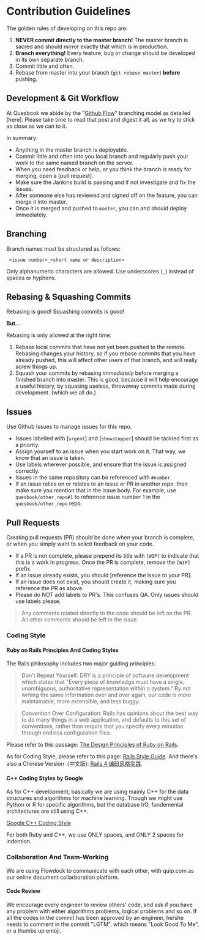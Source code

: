 # Contribution Guidelines

The golden rules of developing on this repo are:

1. **NEVER commit directly to the master branch!** The master branch is sacred and should
   mirror exactly that which is in production.
2. **Branch everything!** Every feature, bug or change should be developed in its own
   separate branch.
3. Commit little and often.
4. Rebase from master into your branch (`git rebase master`) **before** pushing.


## Development & Git Workflow

At Quesbook we abide by the "[Github Flow](https://guides.github.com/introduction/flow/)" branching
model as detailed [here]. Please take time to read that post and digest it all, as we try to stick
as close as we can to it.

In summary:

- Anything in the master branch is deployable.
- Commit little and often into you local branch and regularly push your work to the
  same named branch on the server.
- When you need feedback or help, or you think the branch is ready  for merging, open
  a [pull request].
- Make sure the Jankins build is passing and if not investigate and fix the issues.
- After someone else has reviewed and signed off on the feature, you can merge it into master.
- Once it is merged and pushed to `master`, you can and should deploy immediately.


## Branching

Branch names must be structured as follows:
```
 <issue number>_<short name or description>
```
Only alphanumeric characters are allowed. Use underscores (`_`) instead of spaces or
hyphens.


## Rebasing & Squashing Commits

Rebasing is good! Squashing commits is good!

**But...**

Rebasing is only allowed at the right time:

 1. Rebase local commits that have not yet been pushed to the remote. Rebasing changes your history, so if you rebase commits that you have already pushed, this will affect other users of that branch, and will really screw things up.
 2. Squash your commits by rebasing *immediately* before merging a finished branch into master. This is good, because it will help encourage a useful history, by squasing useless, throwaway commits made during development. (which we all do.)


## Issues

Use Github Issues to manage issues for this repo.

- Issues labelled with [`urgent`] and [`showstopper`] should be tackled first as a priority.
- Assign yourself to an issue when you start work on it. That way, we know that an issue is taken.
- Use labels wherever possible, and ensure that the issue is assigned correctly.
- Issues in the same repository can be referenced with `#number`.
- If an issue relies on or relates to an issue or PR in another repo, then make sure you mention
  that in the issue body. For example, use `quesbook/other_repo#1` to reference issue number 1 in
  the `quesbook/other_repo` repo.


## Pull Requests

Creating pull requests (PR) should be done when your branch is complete, or when you simply
want to solicit feedback on your code.

- If a PR is not complete, please prepend its title with `[WIP]` to indicate that this is
  a work in progress. Once the PR is complete, remove the `[WIP]` prefix.
- If an issue already exists, you should [reference the issue to your PR].
- If an issue does not exist, you should create it, making sure you reference the PR as above.
- Please do NOT add labels to PR's. This confuses QA. Only issues should use labels please.

> Any comments related directly to the code should be left on the PR. All other comments should be
> left in the issue.


### Coding Style

#### Ruby on Rails Principles And Coding Styles

The Rails philosophy includes two major guiding principles:

> Don't Repeat Yourself: DRY is a principle of software development which states that "Every piece
of knowledge must have a single, unambiguous, authoritative representation within a system." By not
writing the same information over and over again, our code is more maintainable, more extensible,
and less buggy.

> Convention Over Configuration: Rails has opinions about the best way to do many things in a web
application, and defaults to this set of conventions, rather than require that you specify every
minutiae through endless configuration files.

Please refer to this passage:
[The Design Principles of Ruby on Rails](http://www.nascenia.com/ruby-on-rails-development-principles/).

As for Coding Style, please refer to this page:
[Rails Style Guide](https://github.com/bbatsov/rails-style-guide).
And there's also a Chinese Version（中文版):
[Rails 4 编码风格实践](https://github.com/JuanitoFatas/rails-style-guide/blob/master/README-zhCN.md).

#### C++ Coding Styles by Google

As for C++ development, basically we are using mainly C++ for the data structures and algorithms for
machine learning. Though we might use Python or R for specific algorithms, but the database I/O,
fundemental architectures are still using C++.

[Google C++ Coding Style](https://google.github.io/styleguide/cppguide.html)

For both Ruby and C++, we use ONLY spaces, and ONLY 2 spaces for indention.

### Collaboration And Team-Working

We are using Flowdock to communicate with each other, with quip.com as our online document
collarboration platform.

#### Code Review

We encourage every engineer to review others' code, and ask if you have any problem with either
algorithms problems, logical problems and so on. If all the codes in the commit has been approved by
an engineer, he/she needs to comment in the commit "LGTM", which means "Look Good To Me", or a
thumbs up emoji.
